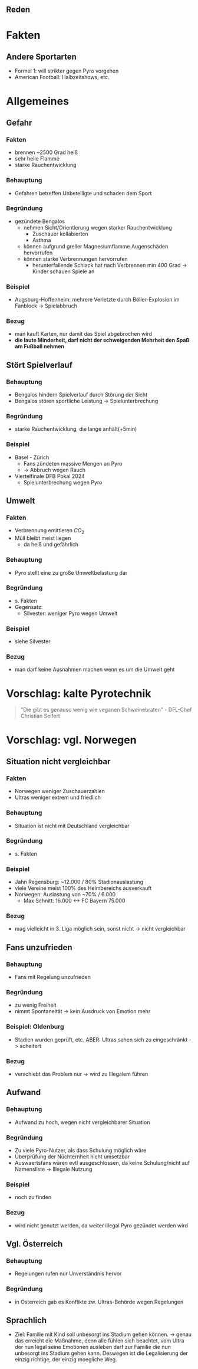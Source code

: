 ## Reden


# Fakten
## Andere Sportarten
- Formel 1: will strikter gegen Pyro vorgehen
- American Football: Halbzeitshows, etc.

# Allgemeines
## Gefahr
### Fakten
- brennen ~2500 Grad heiß
- sehr helle Flamme
- starke Rauchentwicklung
### Behauptung
- Gefahren betreffen Unbeteiligte und schaden dem Sport
### Begründung
- gezündete Bengalos
	- nehmen Sicht/Orientierung wegen starker Rauchentwicklung
		- Zuschauer kollabierten
		- Asthma
	- können aufgrund greller Magnesiumflamme Augenschäden hervorrufen
	- können starke Verbrennungen hervorrufen
		- herunterfallende Schlack hat nach Verbrennen min 400 Grad
-> Kinder schauen Spiele an
### Beispiel
- Augsburg-Hoffenheim: mehrere Verletzte durch Böller-Explosion im Fanblock
-> Spielabbruch
### Bezug
- man kauft Karten, nur damit das Spiel abgebrochen wird
- **die laute Minderheit, darf nicht der schweigenden Mehrheit den Spaß am Fußball nehmen**
## Stört Spielverlauf
### Behauptung
- Bengalos hindern Spielverlauf durch Störung der Sicht
- Bengalos stören sportliche Leistung
	-> Spielunterbrechung
### Begründung
- starke Rauchentwicklung, die lange anhält(+5min)
### Beispiel
- Basel - Zürich
	- Fans zündeten massive Mengen an Pyro
	- -> Abbruch wegen Rauch
- Viertelfinale DFB Pokal 2024
	- Spielunterbrechung wegen Pyro
## Umwelt
### Fakten
- Verbrennung emittieren $CO_{2}$
- Müll bleibt meist liegen
	- da heiß und gefährlich
### Behauptung
- Pyro stellt eine zu große Umweltbelastung dar
### Begründung
- s. Fakten
- Gegensatz:
	- Silvester: weniger Pyro wegen Umwelt
### Beispiel
- siehe Silvester
### Bezug
- man darf keine Ausnahmen machen wenn es um die Umwelt geht

# Vorschlag: kalte Pyrotechnik
>"Die gibt es genauso wenig wie veganen Schweinebraten" - DFL-Chef Christian Seifert

# Vorschlag: vgl. Norwegen
## Situation nicht vergleichbar
### Fakten
- Norwegen weniger Zuschauerzahlen
- Ultras weniger extrem und friedlich
### Behauptung
- Situation ist nicht mit Deutschland vergleichbar
### Begründung
- s. Fakten
### Beispiel
- Jahn Regensburg: ~12.000 / 80% Stadionauslastung
- viele Vereine meist 100% des Heimbereichs ausverkauft
- Norwegen: Auslastung von ~70% / 6.000
	- Max Schnitt: 16.000 <-> FC Bayern 75.000

### Bezug
- mag vielleicht in 3. Liga möglich sein, sonst nicht
-> nicht vergleichbar

## Fans unzufrieden
### Behauptung
- Fans mit Regelung unzufrieden
### Begründung
- zu wenig Freiheit
- nimmt Spontaneität
-> kein Ausdruck von Emotion mehr
### Beispiel: Oldenburg
- Stadien wurden geprüft, etc.
ABER: Ultras sahen sich zu eingeschränkt -> scheitert
### Bezug
- verschiebt das Problem nur -> wird zu Illegalem führen

## Aufwand
### Behauptung
- Aufwand zu hoch, wegen nicht vergleichbarer Situation
### Begründung
- Zu viele Pyro-Nutzer, als dass Schulung möglich wäre
- Überprüfung der Nüchternheit nicht umsetzbar
- Auswaertsfans wären evtl ausgeschlossen, da keine Schulung/nicht auf Namensliste
	-> Illegale Nutzung
### Beispiel
- noch zu finden
### Bezug
- wird nicht genutzt werden, da weiter illegal Pyro gezündet werden wird


## Vgl. Österreich
### Behauptung
- Regelungen rufen nur Unverständnis hervor
### Begründung
- in Österreich gab es Konflikte zw. Ultras-Behörde wegen Regelungen
## Sprachlich
- Ziel: Familie mit Kind soll unbesorgt ins Stadium gehen können.
	-> genau das erreicht die Maßnahme, denn alle fühlen sich beachtet, vom Ultra der nun legal seine Emotionen ausleben darf zur Familie die nun unbesorgt ins Stadium gehen kann. Deswegen ist die Legalisierung der einzig richtige, der einzig moegliche Weg.